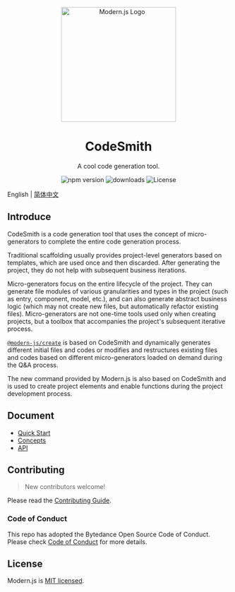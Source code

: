 <p align="center">
  <a href="https://modernjs.dev" target="blank"><img src="https://lf3-static.bytednsdoc.com/obj/eden-cn/ylaelkeh7nuhfnuhf/modernjs-cover.png" width="260" alt="Modern.js Logo" /></a>
</p>

<h1 align="center">CodeSmith</h1>

<p align="center">
  A cool code generation tool.
</p>

<p align="center">
  <img src="https://img.shields.io/npm/v/@modern-js/codesmith?style=flat-square&color=00a8f0" alt="npm version" />
  <img src="https://img.shields.io/npm/dm/@modern-js/codesmith.svg?style=flat-square&color=00a8f0" alt="downloads" />
  <img src="https://img.shields.io/npm/l/@modern-js/codesmith?style=flat-square&color=00a8f0" alt="License" />
</p>

English | [简体中文](./README.zh-CN.md)

## Introduce

CodeSmith is a code generation tool that uses the concept of micro-generators to complete the entire code generation process.

Traditional scaffolding usually provides project-level generators based on templates, which are used once and then discarded. After generating the project, they do not help with subsequent business iterations.

Micro-generators focus on the entire lifecycle of the project. They can generate file modules of various granularities and types in the project (such as entry, component, model, etc.), and can also generate abstract business logic (which may not create new files, but automatically refactor existing files). Micro-generators are not one-time tools used only when creating projects, but a toolbox that accompanies the project's subsequent iterative process.

[`@modern-js/create`](https://www.npmjs.com/package/@modern-js/create) is based on CodeSmith and dynamically generates different initial files and codes or modifies and restructures existing files and codes based on different micro-generators loaded on demand during the Q&A process.

The new command provided by Modern.js is also based on CodeSmith and is used to create project elements and enable functions during the project development process.

## Document

- [Quick Start](./document/en/start.md)
- [Concepts](./document/en/concept.md)
- [API](./document/en/api/index.md)

## Contributing

> New contributors welcome!

Please read the [Contributing Guide](https://github.com/web-infra-dev/codesmith/blob/main/CONTRIBUTING.md).

### Code of Conduct

This repo has adopted the Bytedance Open Source Code of Conduct. Please check [Code of Conduct](./CODE_OF_CONDUCT.md) for more details.

## License

Modern.js is [MIT licensed](https://github.com/web-infra-dev/codesmith/blob/main/LICENSE).
